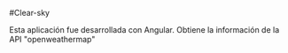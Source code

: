 #Clear-sky 

Esta aplicación fue desarrollada con Angular. Obtiene la información de la API "openweathermap"
